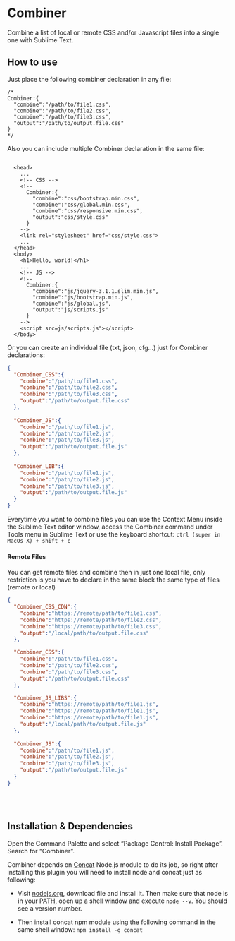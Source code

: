 # Combiner
Combine a list of local or remote CSS and/or Javascript files into a single one with Sublime Text.


## How to use
Just place the following combiner declaration in any file:

```
/*
Combiner:{
  "combine":"/path/to/file1.css",
  "combine":"/path/to/file2.css",
  "combine":"/path/to/file3.css",
  "output":"/path/to/output.file.css"
}
*/
```

Also you can include multiple Combiner declaration in the same file:

```

  <head>
    ...
    <!-- CSS -->  
    <!--
      Combiner:{
        "combine":"css/bootstrap.min.css",
        "combine":"css/global.min.css",
        "combine":"css/responsive.min.css",
        "output":"css/style.css"
      }
    -->
    <link rel="stylesheet" href="css/style.css">
    ...
  </head>
  <body>
    <h1>Hello, world!</h1>
    ...
    <!-- JS -->
    <!--
      Combiner:{
        "combine":"js/jquery-3.1.1.slim.min.js",
        "combine":"js/bootstrap.min.js",
        "combine":"js/global.js",
        "output":"js/scripts.js"
      }
    -->
    <script src=js/scripts.js"></script>
  </body>

```

Or you can create an individual file (txt, json, cfg...) just for Combiner declarations:

```json
{
  "Combiner_CSS":{
    "combine":"/path/to/file1.css",
    "combine":"/path/to/file2.css",
    "combine":"/path/to/file3.css",
    "output":"/path/to/output.file.css"
  },
  
  "Combiner_JS":{
    "combine":"/path/to/file1.js",
    "combine":"/path/to/file2.js",
    "combine":"/path/to/file3.js",
    "output":"/path/to/output.file.js"
  },
  
  "Combiner_LIB":{
    "combine":"/path/to/file1.js",
    "combine":"/path/to/file2.js",
    "combine":"/path/to/file3.js",
    "output":"/path/to/output.file.js"
  }
}

```

Everytime you want to combine files you can use the Context Menu inside the Sublime Text editor window, access the Combiner command under Tools menu in Sublime Text or use the keyboard shortcut: `ctrl (super in MacOs X) + shift + c`


#### Remote Files

You can get remote files and combine then in just one local file, only restriction is you have to declare in the same block the same type of files (remote or local)

```json
{ 
  "Combiner_CSS_CDN":{
    "combine":"https://remote/path/to/file1.css",
    "combine":"https://remote/path/to/file2.css",
    "combine":"https://remote/path/to/file3.css",
    "output":"/local/path/to/output.file.css"
  },

  "Combiner_CSS":{
    "combine":"/path/to/file1.css",
    "combine":"/path/to/file2.css",
    "combine":"/path/to/file3.css",
    "output":"/path/to/output.file.css"
  },

  "Combiner_JS_LIBS":{
    "combine":"https://remote/path/to/file1.js",
    "combine":"https://remote/path/to/file1.js",
    "combine":"https://remote/path/to/file1.js",
    "output":"/local/path/to/output.file.js"
  },
  
  "Combiner_JS":{
    "combine":"/path/to/file1.js",
    "combine":"/path/to/file2.js",
    "combine":"/path/to/file3.js",
    "output":"/path/to/output.file.js"
  }
}

```


<br><br>

## Installation & Dependencies
Open the Command Palette and select “Package Control: Install Package”. Search for “Combiner”.

Combiner depends on [Concat](https://github.com/gko/concat) Node.js module to do its job, so right after installing this plugin you will need to install node and concat just as following:

- Visit [nodejs.org](https://nodejs.org/), download file and install it. Then make sure that node is in your PATH, open up a shell window and execute `node --v`. You should see a version number.
  
- Then install concat npm module using the following command in the same shell window: `npm install -g concat`
